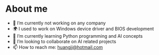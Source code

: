 # About me

<!--
**huangjj-tw/huangjj-tw** is a ✨ _special_ ✨ repository because its `README.md` (this file) appears on your GitHub profile.

Here are some ideas to get you started:
- 🤔 I’m looking for help with ...
- 💬 Ask me about ...
- 😄 Pronouns: ...
- ⚡ Fun fact: ...
-->
- 🔭 I’m currently not working on any company
- 🌍 I used to work on Windows device driver and BIOS development
- 🌱 I’m currently learning Python programming and AI concepts
- 👯 I’m looking to collaborate on AI related projects
- 📫 How to reach me: huangjj@hotmail.com


